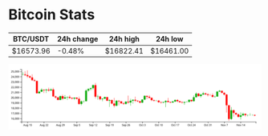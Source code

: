 # Bitcoin Stats

BTC/USDT|24h change|24h high|24h low|
|---|---|---|---|
|$16573.96|-0.48%|$16822.41|$16461.00|

<img src="./chart.svg">
